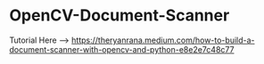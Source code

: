 # OpenCV-Document-Scanner

Tutorial Here --> https://theryanrana.medium.com/how-to-build-a-document-scanner-with-opencv-and-python-e8e2e7c48c77
